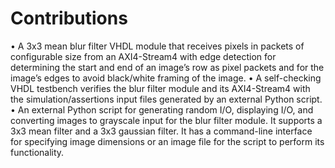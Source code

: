 # Contributions
•	A 3x3 mean blur filter VHDL module that receives pixels in packets of configurable size from an AXI4-Stream4 with edge detection for determining the start and end of an image’s row as pixel packets and for the image’s edges to avoid black/white framing of the image.
•	A self-checking VHDL testbench verifies the blur filter module and its AXI4-Stream4 with the simulation/assertions input files generated by an external Python script.
•	An external Python script for generating random I/O, displaying I/O, and converting images to grayscale input for the blur filter module. It supports a 3x3 mean filter and a 3x3 gaussian filter. It has a command-line interface for specifying image dimensions or an image file for the script to perform its functionality.
